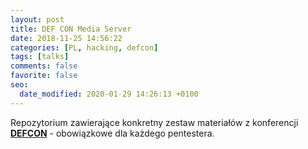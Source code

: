 ```yaml
---
layout: post
title: DEF CON Media Server
date: 2018-11-25 14:56:22
categories: [PL, hacking, defcon]
tags: [talks]
comments: false
favorite: false
seo:
  date_modified: 2020-01-29 14:26:13 +0100
---
```


Repozytorium zawierające konkretny zestaw materiałów z konferencji <a href="https://media.defcon.org/" target="_blank"><b>DEFCON</b></a> - obowiązkowe dla każdego pentestera.
